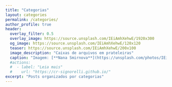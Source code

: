 ```yaml
---
title: "Categorias"
layout: categories
permalink: /categories/
author_profile: true
header:
  overlay_filter: 0.5
  overlay_image: https://source.unsplash.com/IEiAmhXehwE/1920x300
  og_image: https://source.unsplash.com/IEiAmhXehwE/120x120
  teaser: https://source.unsplash.com/IEiAmhXehwE/200x100
  image_description: "Caixas de arquivos em prateleiras"
  caption: "Imagem: [**Nana Smirnova**](https://unsplash.com/photos/IEiAmhXehwE)"
  #actions:
  #  - label: "Leia mais"
  #    url: "https://cr-signorelli.github.io/"
excerpt: "Posts organizados por categorias"
---
```

